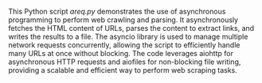This Python script *areq.py* demonstrates the use of asynchronous programming to perform web crawling and parsing. It asynchronously fetches the HTML content of URLs, parses the content to extract links, and writes the results to a file. The asyncio library is used to manage multiple network requests concurrently, allowing the script to efficiently handle many URLs at once without blocking. The code leverages aiohttp for asynchronous HTTP requests and aiofiles for non-blocking file writing, providing a scalable and efficient way to perform web scraping tasks.
